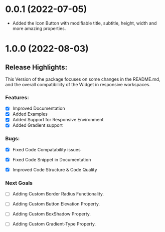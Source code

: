 <a name="0.0.1"></a>
# 0.0.1 (2022-07-05)

* Added the Icon Button  with modifiable title, subtitle, height, width and more amazing properties.

<a name="1.0.0"></a>
# 1.0.0 (2022-08-03)
## Release Highlights:
This Version of the package focuses on some changes in the README.md, and the overall compatibiliity of the Widget in responsive workspaces.

### Features:
- [x] Improved Documentation
- [x] Added Examples
- [x] Added Support for Responsive Environment
- [x] Added Gradient support 

### Bugs:
- [x] Fixed Code Compatability issues
- [x] Fixed Code Snippet in Documentation
- [x] Improved Code Structure & Code Quality


### Next Goals

 - [ ] Adding Custom Border Radius Functionality.
 - [ ] Adding Custom Button Elevation Property.
 - [ ] Adding Custom BoxShadow Property.
 - [ ] Adding Custom Gradient-Type Property.

 





